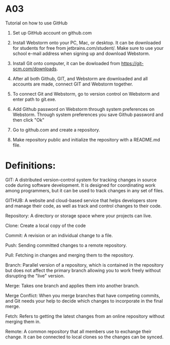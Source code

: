 # A03
Tutorial on how to use GitHub

1. Set up GitHub account on github.com

2. Install Webstorm onto your PC, Mac, or desktop. It can be downloaded for students for free from jetbrains.com/student/.  Make sure to use your school e-mail address when signing up and download Webstorm.

3. Install Git onto computer, it can be dowloaded from https://git-scm.com/downloads.

4. After all both Github, GIT, and Webstorm are downloaded and all accounts are made, connect GIT and Webstorm together. 

5. To connect Git and Webstorm, go to version control on Webstorm and enter path to git.exe.

6. Add Github password on Webstorm through system preferences on Webstorm. Through system preferences you save Github password and then click "Ok"

7. Go to github.com and create a repository. 

8. Make repository public and initialize the repository with a README.md file.

# Definitions: 

GIT: A distributed version-control system for tracking changes in source code during software development. It is designed for coordinating work among programmers, but it can be used to track changes in any set of files.

GITHUB: A website and cloud-based service that helps developers store and manage their code, as well as track and control changes to their code.

Repository: A directory or storage space where your projects can live. 

Clone: Create a local copy of the code 

Commit: A revision or an individual change to a file. 

Push: Sending committed changes to a remote repository. 

Pull: Fetching in changes and merging them to the repository. 

Branch: Parallel version of a repository, which is contained in the repository but does not affect the primary branch allowing you to work freely without disrupting the "live" version. 

Merge: Takes one branch and applies them into another branch. 

Merge Conflict: When you merge branches that have competing commits, and Git needs your help to decide which changes to incorporate in the final merge. 

Fetch: Refers to getting the latest changes from an online repository without merging them in. 

Remote: A common repository that all members use to exchange their change. It can be connected to local clones so the changes can be synced. 
